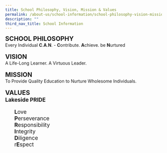 ```yaml
---
title: School Philosophy, Vision, Mission & Values
permalink: /about-us/school-information/school-philosophy-vision-mission-n-values/
description: ""
third_nav_title: School Information
---
```

<span style="font-size:15pt;"><b>SCHOOL PHILOSOPHY</b></span>
<br>
Every Individual <b>C</b>.<b>A</b>.<b>N</b>. - <b>C</b>ontribute. <b>A</b>chieve. be <b>N</b>urtured
<br><br>
<span style="font-size:15pt;"><b>VISION</b><br></span>
A Life-Long Learner. A Virtuous Leader.
<br><br>
<span style="font-size:15pt;"><b>MISSION</b></span>
<br>
To Provide Quality Education to Nurture Wholesome Individuals.
<br><br>
<span style="font-size:15pt;"><b>VALUES</b></span>
<br>
<span style="font-size:13pt;"><b>Lakeside PRIDE</b></span>
<br>
<ul style="font-size:13pt;">
<b>L</b>ove<br>
<b>P</b>erseverance<br>
<b>R</b>esponsibility<br>
<b>I</b>ntegrity<br>
<b>D</b>iligence<br>
r<b>E</b>spect<br></ul>